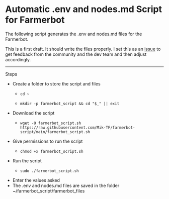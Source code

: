 # Automatic .env and nodes.md Script for Farmerbot

The following script generates the .env and nodes.md files for the Farmerbot.

This is a first draft. It should write the files properly. I set this as an [issue](https://github.com/threefoldtech/farmerbot/issues/33) to get feedback from the community and the dev team and then adjust accordingly.

***

Steps

* Create a folder to store the script and files
  * ```
    cd ~
    ```
  * ```
    mkdir -p farmerbot_script && cd "$_" || exit
    ```
* Download the script
  * ```
    wget -O farmerbot_script.sh https://raw.githubusercontent.com/Mik-TF/farmerbot-script/main/farmerbot_script.sh
    ```
* Give permissions to run the script
  * ```
    chmod +x farmerbot_script.sh
    ```
* Run the script
  * ```
    sudo ./farmerbot_script.sh
    ```
* Enter the values asked
* The .env and nodes.md files are saved in the folder ~/farmerbot_script/farmerbot_files

